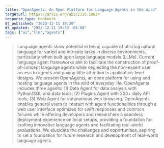 ```yaml
---
title: "OpenAgents: An Open Platform for Language Agents in the Wild"
targeturl: https://arxiv.org/abs/2310.10634
response_type: bookmark
dt_published: "2023-12-11 19:39"
dt_updated: "2023-12-11 19:39 -05:00"
tags: ["ai","llm","agents"]
---
```


> Language agents show potential in being capable of utilizing natural language for varied and intricate tasks in diverse environments, particularly when built upon large language models (LLMs). Current language agent frameworks aim to facilitate the construction of proof-of-concept language agents while neglecting the non-expert user access to agents and paying little attention to application-level designs. We present OpenAgents, an open platform for using and hosting language agents in the wild of everyday life. OpenAgents includes three agents: (1) Data Agent for data analysis with Python/SQL and data tools; (2) Plugins Agent with 200+ daily API tools; (3) Web Agent for autonomous web browsing. OpenAgents enables general users to interact with agent functionalities through a web user interface optimized for swift responses and common failures while offering developers and researchers a seamless deployment experience on local setups, providing a foundation for crafting innovative language agents and facilitating real-world evaluations. We elucidate the challenges and opportunities, aspiring to set a foundation for future research and development of real-world language agents. 